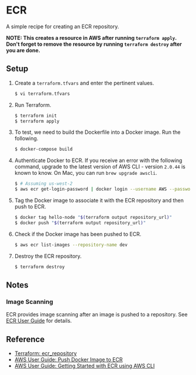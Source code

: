 # ECR

A simple recipe for creating an ECR repository.

**NOTE: This creates a resource in AWS after running `terraform apply`. Don't forget to remove the resource by running `terraform destroy` after you are done.**

## Setup
   
1. Create a `terraform.tfvars` and enter the pertinent values.

   ```bash
   $ vi terraform.tfvars
   ```   
   
1. Run Terraform.

   ```bash
   $ terraform init
   $ terraform apply
   ```

1. To test, we need to build the Dockerfile into a Docker image. Run the following.

   ```bash
   $ docker-compose build
   ```

1. Authenticate Docker to ECR. If you receive an error with the following command, upgrade to the latest version of AWS CLI - version `2.0.44` is known to know. On Mac, you can run `brew upgrade awscli`.

   ```bash
   $ # Assuming us-west-2
   $ aws ecr get-login-password | docker login --username AWS --password-stdin "$(terraform output repository_url)"
   ```

1. Tag the Docker image to associate it with the ECR repository and then push to ECR.

   ```bash
   $ docker tag hello-node "$(terraform output repository_url)"
   $ docker push "$(terraform output repository_url)"
   ```

1. Check if the Docker image has been pushed to ECR.

   ```bash
   $ aws ecr list-images --repository-name dev
   ```
   
1. Destroy the ECR repository.

   ```bash
   $ terraform destroy
   ```   

## Notes

### Image Scanning

ECR provides image scanning after an image is pushed to a repository. See [ECR User Guide](https://docs.aws.amazon.com/AmazonECR/latest/userguide/image-scanning.html) for details.

## Reference

* [Terraform: ecr_repository](https://registry.terraform.io/providers/hashicorp/aws/latest/docs/resources/ecr_repository)
* [AWS User Guide: Push Docker Image to ECR](https://docs.aws.amazon.com/AmazonECR/latest/userguide/docker-push-ecr-image.html)
* [AWS User Guide: Getting Started with ECR using AWS CLI](https://docs.aws.amazon.com/AmazonECR/latest/userguide/getting-started-cli.html)
